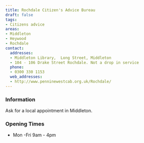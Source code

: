 ```yaml
---
title: Rochdale Citizen's Advice Bureau
draft: false
tags:
- Citizens advice
areas:
- Middleton
- Heywood
- Rochdale
contact:
  addresses:
  - Middleton Library,  Long Street, Middleton
  - 104 - 106 Drake Street Rochdale. Not a drop in service
  phone:
  - 0300 330 1153
  web_addresses:
  - http://www.penninewestcab.org.uk/Rochdale/
---
```


### Information
Ask for a local appointment in Middleton.

### Opening Times
* Mon -Fri  9am - 4pm

